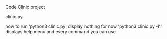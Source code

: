 Code Clinic project

clinic.py

how to run
'python3 clinic.py' display nothing for now
'python3 clinic.py -h' displays help menu and every command you can use.

